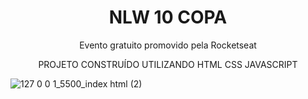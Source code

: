 <h1 align="center"> NLW 10 COPA </h1>

<p align="center">Evento gratuito promovido pela Rocketseat</p>
<p align="center">PROJETO CONSTRUÍDO UTILIZANDO HTML CSS JAVASCRIPT </p>

![127 0 0 1_5500_index html (2)](https://user-images.githubusercontent.com/69319634/200192988-0a457122-8f60-4f44-8bb3-b6e0e94c4c42.png)

